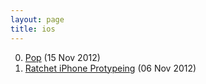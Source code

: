 ```yaml
---
layout: page
title: ios
---
```


0. [Pop](/bookmark/2012/11/15/pop-io.html) (15 Nov 2012) 
1. [Ratchet iPhone Protypeing](/bookmark/2012/11/06/ratchet.html) (06 Nov 2012) 
